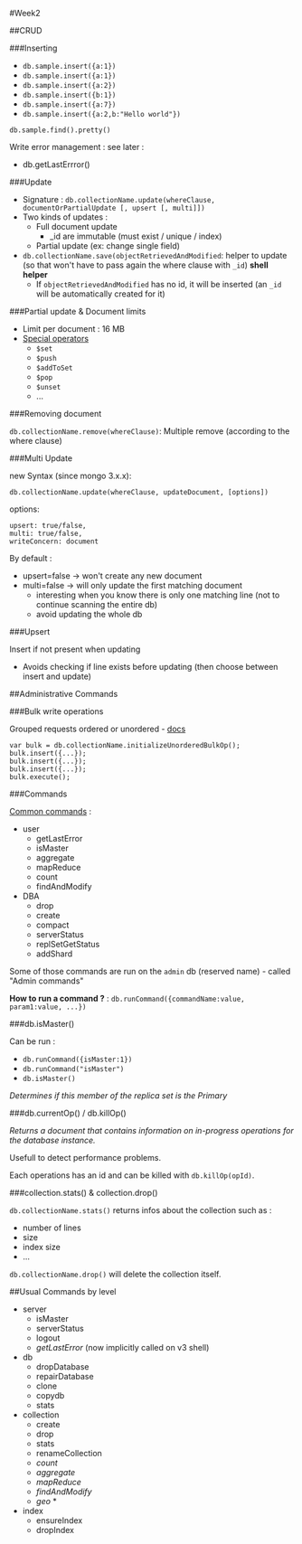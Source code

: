 #Week2

##CRUD

###Inserting

* `db.sample.insert({a:1})`
* `db.sample.insert({a:1})`
* `db.sample.insert({a:2})`
* `db.sample.insert({b:1})`
* `db.sample.insert({a:7})`
* `db.sample.insert({a:2,b:"Hello world"})`

`db.sample.find().pretty()`

Write error management : see later :

* db.getLastErrror()

###Update

* Signature : `db.collectionName.update(whereClause, documentOrPartialUpdate [, upsert [, multi]])`
* Two kinds of updates :
    - Full document update
        + _id are immutable (must exist / unique / index)
    - Partial update (ex: change single field)
* `db.collectionName.save(objectRetrievedAndModified`: helper to update (so that won't have to pass again the where clause with `_id`) **shell helper**
    * If `objectRetrievedAndModified` has no id, it will be inserted (an `_id` will be automatically created for it)

###Partial update & Document limits

* Limit per document : 16 MB
* [Special operators](http://docs.mongodb.org/manual/reference/operator/update/)
    - `$set`
    - `$push`
    - `$addToSet`
    - `$pop`
    - `$unset`
    - ...

###Removing document

`db.collectionName.remove(whereClause)`: Multiple remove (according to the where clause)

###Multi Update

new Syntax (since mongo 3.x.x):

`db.collectionName.update(whereClause, updateDocument, [options])`

options:

```
upsert: true/false,
multi: true/false,
writeConcern: document
```

By default :

* upsert=false -> won't create any new document
* multi=false -> will only update the first matching document
	* interesting when you know there is only one matching line (not to continue scanning the entire db)
	* avoid updating the whole db
	
###Upsert

Insert if not present when updating

* Avoids checking if line exists before updating (then choose between insert and update)


##Administrative Commands

###Bulk write operations

Grouped requests ordered or unordered - [docs](http://docs.mongodb.org/manual/reference/method/Bulk/)

```
var bulk = db.collectionName.initializeUnorderedBulkOp();
bulk.insert({...});
bulk.insert({...});
bulk.insert({...});
bulk.execute();
```

###Commands

[Common commands](http://docs.mongodb.org/manual/reference/command/) :

* user
	* getLastError
	* isMaster
	* aggregate
	* mapReduce
	* count
	* findAndModify
* DBA
	* drop
	* create
	* compact
	* serverStatus
	* replSetGetStatus
	* addShard

Some of those commands are run on the `admin` db (reserved name) - called "Admin commands"

**How to run a command ?** : `db.runCommand({commandName:value, param1:value, ...})`

###db.isMaster()

Can be run :

* `db.runCommand({isMaster:1})`
* `db.runCommand("isMaster")`
* `db.isMaster()`

*Determines if this member of the replica set is the Primary*

###db.currentOp() / db.killOp()

*Returns a document that contains information on in-progress operations for the database instance.*

Usefull to detect performance problems.

Each operations has an id and can be killed with `db.killOp(opId)`.

###collection.stats() & collection.drop()

`db.collectionName.stats()` returns infos about the collection such as :

* number of lines
* size
* index size
* ...

`db.collectionName.drop()` will delete the collection itself.

##Usual Commands by level

* server
	* isMaster
	* serverStatus
	* logout
	* *getLastError* (now implicitly called on v3 shell)
* db
	* dropDatabase
	* repairDatabase
	* clone
	* copydb
	* stats
* collection
	* create
	* drop
	* stats
	* renameCollection
	* *count*
	* *aggregate*
	* *mapReduce*
	* *findAndModify*
	* *geo* *
* index
	* ensureIndex
	* dropIndex

